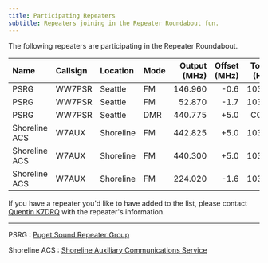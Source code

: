 ```yaml
---
title: Participating Repeaters
subtitle: Repeaters joining in the Repeater Roundabout fun.
---
```


The following repeaters are participating in the Repeater Roundabout.

| Name          | Callsign | Location  | Mode | Output (MHz) | Offset (MHz) | Tone (Hz) |
|:--------------|:---------|:----------|:-----|-------------:|-------------:|----------:|
| PSRG          | WW7PSR   | Seattle   | FM   | 146.960      | -0.6         | 103.5     |
| PSRG          | WW7PSR   | Seattle   | FM   | 52.870       | -1.7         | 103.5     |
| PSRG          | WW7PSR   | Seattle   | DMR  | 440.775      | +5.0         | CC 2      |
| Shoreline ACS | W7AUX    | Shoreline | FM   | 442.825      | +5.0         | 103.5     |
| Shoreline ACS | W7AUX    | Shoreline | FM   | 440.300      | +5.0         | 103.5     |
| Shoreline ACS | W7AUX    | Shoreline | FM   | 224.020      | -1.6         | 103.5     |

If you have a repeater you'd like to have added to the list, please contact [Quentin K7DRQ](mailto:k7drq@psrg.org) with the repeater's information.

---

PSRG
: [Puget Sound Repeater Group](https://psrg.org)

Shoreline ACS
: [Shoreline Auxiliary Communications Service](https://sites.google.com/a/w7aux.org/shoreline-acs/)